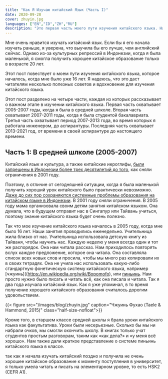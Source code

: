 ```yaml
---
title: "Как Я Изучаю китайский Язык (Часть I)"
date: 2020-09-28
cover: zhuyin.jpg
languages: ["EN","ID","ZH","RU"]
description: "Это первая часть моего пути изучения китайского языка. Надеюсь, что это даст читателям несколько полезных советов и вдохновение для изучения китайского языка."
---
```


Мне очень нравится изучать китайский язык. Если бы я его начала изучать раньше, я уверена, что выучила бы его лучше, чем английский сейчас. Однако из-за культурных репрессий в Индонезии, когда я была маленькой, я смогла получить хорошее китайское образование только в возрасте 20 лет. 

Этот пост повествует о моем пути изучения китайского языка, которое началось, когда мне было уже 16 лет. Я надеюсь, что это даст читателям несколько полезных советов и вдохновение для изучения китайского языка.

Этот пост разделено на четыре части, каждая из которых рассказывает о важном этапе в изучении китайского языка. Первая часть охватывает 2005-2007 годы, когда я была в средней шлколе. Вторая часть охватывает 2007-2011 годы, когда я была студентой бакалавриата. Третья часть охватывает период 2007-2013 года, во время которых я работала инженером, до аспирантуры. Последняя часть охватывает 2013-2021 год, от времени в своей аспирантуре до настоящего времени.

## Часть 1: В средней шлколе (2005-2007)
Китайский язык и культура, а также китайские иероглифы, [были запрещены в Индонезии более трех десятилетий до того,](https://en.wikipedia.org/wiki/Legislation_on_Chinese_Indonesians) как сняли ограничения в 2001 году. 
  
Поэтому, в отличие от сегодняшней ситуации, когда я была маленькой получить хороший урок китайского было практически невозможно. [Даже до сих пор сохраняются системные проблемы образования на китайском языке в Индонезии](https://www.thejakartapost.com/academia/2021/08/19/indonesia-tries-to-embrace-chinese-language-but-problems-persist.html). В 2001 году сняли ограничения. В 2005 году мама организовала своим детям занятия китайском языком. Она думала, что в будущем отправит нас в Сингапур или Тайвань учиться, поэтому знание китайского языка будет очень полезно. 

Так что мое изучение китайского языка началось в 2005 году, когда мне было 16 лет. Наши занятия проводились еженедельно. Учительница жила близко от нас. Учительница использовала детскую книгу из Тайваня, чтобы научить нас. Каждую неделю у меня всегда один и тот же распорядок. Она нам читала рассказ. Нам приходилось повторять вслух каждое предложение, которое она читала. Она составляла список всех новых слов и просила, чтобы мы много раз копировали их в своих тетрадях. Она не учила нас использовать какую-либо стандартную фонетическую систему китайского языка, например [чжуинь]((https://en.wikipedia.org/wiki/Bopomofo), или [пиньинь](https://en.wikipedia.org/wiki/Pinyin). Нам просто нужно было писать и читать всё, как она писала и читала. Так я два года изучала китайский язык. Как я уже упоминал, в то время получение хорошего китайского образования считалось дорогим удовольствием.

{{< figure src="/images/blog/zhuyin.jpg" caption="Чжуинь Фухао (Taele & Hammond, 2015)" class="half-size-nofloat">}}

Кроме того, в старшем классе средней школы я брала уроки китайского языка как факультатива. Уроки были несерьезные. Cколько бы мы ни набрали очков, мы смогли окончить школу. В книгах только учат студентов простым разговорам, таким как «как дела?» и «у меня всё хорошо». Нам также дали краткое представление о системе пиньинь китайского языка в классе.

так как я начала изучать китайский поздно и получила не очень хорошее китайское образование к моменту поступления в университет, я только умела читать и писать на элементарном уровне, то есть HSK2 (CEFR A1).







 



